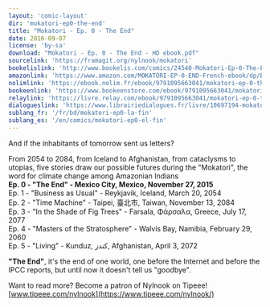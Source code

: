 ```yaml
---
layout: 'comic-layout'
dir: 'mokatori-ep0-the-end'
title: "Mokatori - Ep. 0 - The End"
date: 2016-09-07
license: 'by-sa'
download: "Mokatori - Ep. 0 - The End - HD ebook.pdf"
sourcelink: 'https://framagit.org/nylnook/mokatori'
bookelislink: 'http://www.bookelis.com/comics/24540-Mokatori-Ep-0-The-End.html'
amazonlink: 'https://www.amazon.com/MOKATORI-EP-0-END-French-ebook/dp/B01LB360TY/'
nolimlink: 'https://ebook.nolim.fr/ebook/9791095663041/mokatori-ep-0-the-end-nylnook'
bookeenlink: 'https://www.bookeenstore.com/ebook/9791095663041/mokatori-ep-0-the-end-nylnook'
relaylink: 'https://livre.relay.com/ebook/9791095663041/mokatori-ep-0-the-end-nylnook'
dialogueslink: 'https://www.librairiedialogues.fr/livre/10697194-mokatori-ep-0-the-end-nylnook-nylnook'
sublang_fr: '/fr/bd/mokatori-ep0-la-fin'
sublang_es: '/en/comics/mokatori-ep0-el-fin'
---
```


And if the inhabitants of tomorrow sent us letters?

From 2054 to 2084, from Iceland to Afghanistan, from cataclysms to utopias, five stories draw our possible futures during the "Mokatori", the word for climate change among Amazonian Indians  
**Ep. 0 - "The End" - Mexico City, Mexico, November 27, 2015**   
Ep. 1 - "Business as Usual" - Reykjavik, Iceland, March 20, 2054   
Ep. 2 - "Time Machine" - Taipei, 臺北市, Taiwan, November 13, 2084  
Ep. 3 - "In the Shade of Fig Trees" - Farsala, Φάρσαλα, Greece, July 17, 2077   
Ep. 4 - "Masters of the Stratosphere" - Walvis Bay, Namibia, February 29, 2060  
Ep. 5 - "Living" - Kunduz, کندز, Afghanistan, April 3, 2072   

**"The End"**, it's the end of one world, one before the Internet and before the IPCC reports, but until now it doesn't tell us "goodbye".

Want to read more?
Become a patron of Nylnook on Tipeee!
[www.tipeee.com/nylnook](https://www.tipeee.com/nylnook/)

